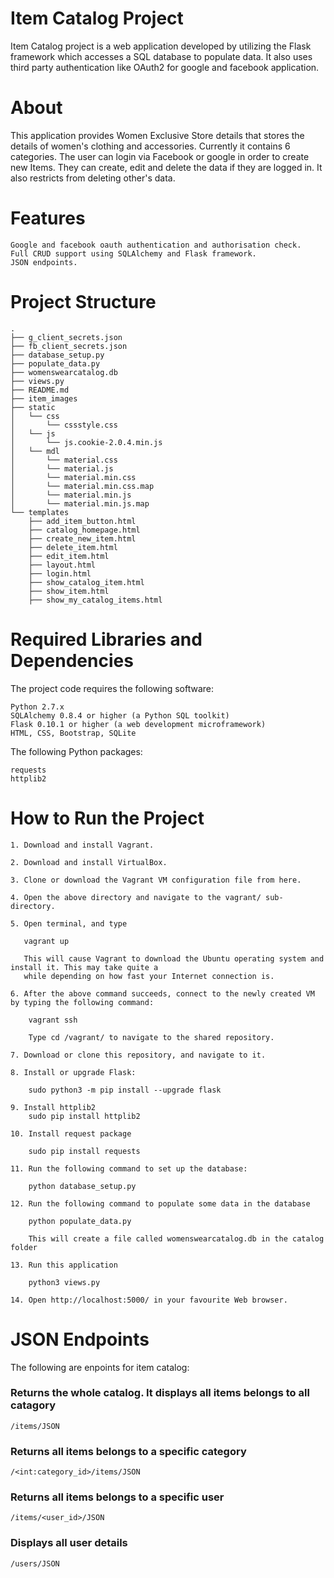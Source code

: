 # Item Catalog Project

Item Catalog project is a web application developed by utilizing the Flask framework which accesses a SQL database to populate data. It also uses third party authentication like OAuth2 for google and facebook application.

# About
This application provides Women Exclusive Store details that stores the details of women's clothing and accessories. Currently it contains 6 categories. The user can login via Facebook or google in order to create new Items. They can create, edit and delete the data if they are logged in. It also restricts from deleting other's data.

# Features
	Google and facebook oauth authentication and authorisation check.
	Full CRUD support using SQLAlchemy and Flask framework.
	JSON endpoints.

# Project Structure
	.
	├── g_client_secrets.json
	├── fb_client_secrets.json
	├── database_setup.py
	├── populate_data.py
	├── womenswearcatalog.db
	├── views.py
	├── README.md
	├── item_images
	├── static
	│   └── css 
	│       └── cssstyle.css
	│   └── js
	│       └── js.cookie-2.0.4.min.js
	│   └── mdl
	│       └── material.css
	│       └── material.js
	│       └── material.min.css
	│       └── material.min.css.map
	│       └── material.min.js
	│       └── material.min.js.map
	└── templates
		├── add_item_button.html
		├── catalog_homepage.html
		├── create_new_item.html
		├── delete_item.html
		├── edit_item.html
		├── layout.html
		├── login.html
	    ├── show_catalog_item.html
	    ├── show_item.html
	    ├── show_my_catalog_items.html

# Required Libraries and Dependencies
The project code requires the following software:

	Python 2.7.x
	SQLAlchemy 0.8.4 or higher (a Python SQL toolkit)
	Flask 0.10.1 or higher (a web development microframework)
	HTML, CSS, Bootstrap, SQLite

The following Python packages:
	
	requests
	httplib2

# How to Run the Project

	1. Download and install Vagrant.

	2. Download and install VirtualBox.

	3. Clone or download the Vagrant VM configuration file from here.

	4. Open the above directory and navigate to the vagrant/ sub-directory.

	5. Open terminal, and type

	   vagrant up
	   
	   This will cause Vagrant to download the Ubuntu operating system and install it. This may take quite a 
	   while depending on how fast your Internet connection is.

	6. After the above command succeeds, connect to the newly created VM by typing the following command:

	 	vagrant ssh

		Type cd /vagrant/ to navigate to the shared repository.

	7. Download or clone this repository, and navigate to it.

	8. Install or upgrade Flask:

		sudo python3 -m pip install --upgrade flask

	9. Install httplib2
		sudo pip install httplib2

	10. Install request package

		sudo pip install requests

	11. Run the following command to set up the database:

		python database_setup.py

	12. Run the following command to populate some data in the database

	    python populate_data.py

	    This will create a file called womenswearcatalog.db in the catalog folder

	13. Run this application

		python3 views.py

	14. Open http://localhost:5000/ in your favourite Web browser.

# JSON Endpoints
The following are enpoints for item catalog:

### Returns the whole catalog. It displays all items belongs to all catagory
	/items/JSON

### Returns all items belongs to a specific category
	/<int:category_id>/items/JSON

### Returns all items belongs to a specific user
	/items/<user_id>/JSON 
  
### Displays all user details
 	/users/JSON 


